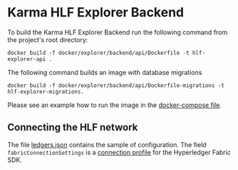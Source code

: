 # Karma HLF Explorer Backend

To build the Karma HLF Explorer Backend run the following command from the project's root directory:

```shell
docker build -f docker/explorer/backend/api/Dockerfile -t hlf-explorer-api .
```

The following command builds an image with database migrations

```shell
docker build -f docker/explorer/backend/api/Dockerfile-migrations -t hlf-explorer-migrations.
```

Please see an example how to run the image in the [docker-compose file](docker-compose.yml).

## Connecting the HLF network

The file [ledgers.json](../../docker/explorer/backend/api/data/ledgers.json) contains the sample of configuration.
The field `fabricConnectionSettings` is a [connection profile](https://hyperledger-fabric.readthedocs.io/en/release-2.2/developapps/connectionprofile.html)
for the Hyperledger Fabric SDK.
